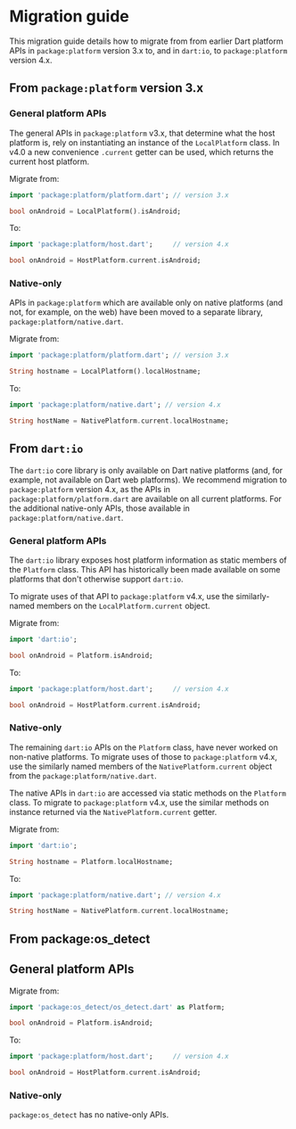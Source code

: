 # Migration guide

This migration guide details how to migrate from from earlier Dart platform APIs
in `package:platform` version 3.x to, and in `dart:io`, to `package:platform`
version 4.x.

## From `package:platform` version 3.x

### General platform APIs

The general APIs in `package:platform` v3.x, that determine what the host
platform is, rely on instantiating an instance of the `LocalPlatform` class. In
v4.0 a new convenience `.current` getter can be used, which returns the current
host platform.

Migrate from:
```dart
import 'package:platform/platform.dart'; // version 3.x

bool onAndroid = LocalPlatform().isAndroid;
```

To:
```dart
import 'package:platform/host.dart';     // version 4.x

bool onAndroid = HostPlatform.current.isAndroid;
```

### Native-only 

APIs in `package:platform` which are available only on native platforms (and not,
for example, on the web) have been moved to a separate library,
`package:platform/native.dart`.

Migrate from:
```dart
import 'package:platform/platform.dart'; // version 3.x

String hostname = LocalPlatform().localHostname;
```

To:
```dart
import 'package:platform/native.dart'; // version 4.x

String hostName = NativePlatform.current.localHostname;
```

## From `dart:io`

The `dart:io` core library is only available on Dart native platforms 
(and, for example, not available on Dart web platforms). 
We recommend migration to `package:platform` version 4.x, as the APIs in
`package:platform/platform.dart` are available on all current platforms. For the
additional native-only APIs, those available in `package:platform/native.dart`.

### General platform APIs

The `dart:io` library exposes host platform information as static members of the
`Platform` class. This API has historically been made available on some
platforms that don't otherwise support `dart:io`.

To migrate uses of that API to `package:platform` v4.x, use the similarly-named
members on the `LocalPlatform.current` object.

Migrate from:
```dart
import 'dart:io';

bool onAndroid = Platform.isAndroid;
```

To:
```dart
import 'package:platform/host.dart';     // version 4.x

bool onAndroid = HostPlatform.current.isAndroid;
```

### Native-only 

The remaining `dart:io` APIs on the `Platform` class, have never worked on
non-native platforms. To migrate uses of those to `package:platform` v4.x, use
the similarly named members of the `NativePlatform.current` object from the
`package:platform/native.dart`.

The native APIs in `dart:io` are accessed via static methods on the `Platform`
class. To migrate to `package:platform` v4.x, use the similar methods on
instance returned via the `NativePlatform.current` getter.

Migrate from:
```dart
import 'dart:io';

String hostname = Platform.localHostname;
```

To:
```dart
import 'package:platform/native.dart'; // version 4.x

String hostName = NativePlatform.current.localHostname;
```

## From package:os_detect

## General platform APIs

Migrate from:
```dart
import 'package:os_detect/os_detect.dart' as Platform;

bool onAndroid = Platform.isAndroid;
```

To:
```dart
import 'package:platform/host.dart';     // version 4.x

bool onAndroid = HostPlatform.current.isAndroid;
```

### Native-only 

`package:os_detect` has no native-only APIs.
